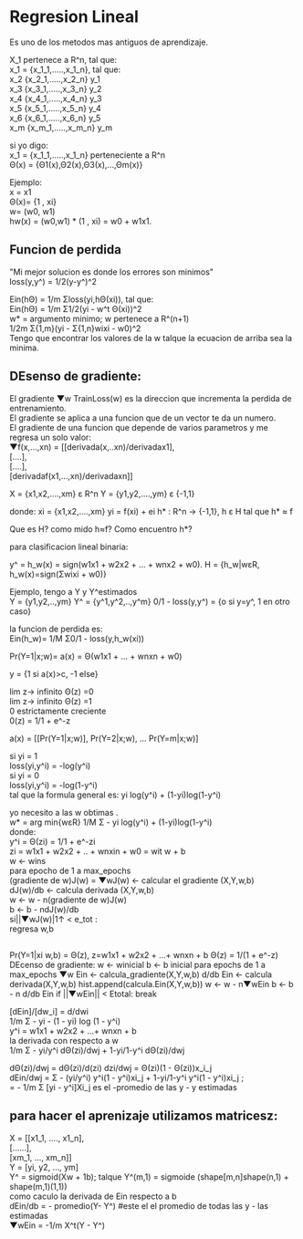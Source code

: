 # Regresion Lineal
Es uno de los metodos mas antiguos de aprendizaje.  

X_1 pertenece a R^n, tal que:  
x_1 = {x_1_1,.....,x_1_n}, tal que:  
x_2 {x_2_1,.....,x_2_n} y_1  
x_3 {x_3_1,.....,x_3_n} y_2  
x_4 {x_4_1,.....,x_4_n} y_3  
x_5 {x_5_1,.....,x_5_n} y_4  
x_6 {x_6_1,.....,x_6_n} y_5  
x_m {x_m_1,.....,x_m_n} y_m  

si yo digo:  
x_1 = {x_1_1,.....,x_1_n} perteneciente a R^n  
Θ(x) = {Θ1(x),Θ2(x),Θ3(x),...,Θm(x)}  

Ejemplo:  
x = x1  
Θ(x)= {1 , xi}  
w= (w0, w1)  
hw(x) = (w0,w1) * (1 , xi) = w0 + w1x1.  

## Funcion de perdida  
"Mi mejor solucion es donde los errores son minimos"  
loss(y,y^) = 1/2(y-y^)^2  

Ein(hΘ) = 1/m Σloss(yi,hΘ(xi)), tal que:  
Ein(hΘ) = 1/m Σ1/2(yi - w^t Θ(xi))^2  
w* = argumento minimo; w pertenece a R^(n+1)  
1/2m Σ{1,m}(yi - Σ{1,n}wixi - w0)^2  
Tengo que encontrar los valores de la w talque la ecuacion de arriba sea la minima.  

## DEsenso de gradiente:  
El gradiente ▼w TrainLoss(w) es la direccion que incrementa la perdida de entrenamiento.  
El gradiente se aplica a una funcion que de un vector te da un numero.  
El gradiente de una funcion que depende de varios parametros y me regresa un solo valor:  
▼f(x,...,xn) = [[derivada(x,..xn)/derivadax1],  
               [....],  
               [....],  
               [derivadaf(x1,...,xn)/derivadaxn]]  


  
X = {x1,x2,....,xm} ε R^n
Y = {y1,y2,....,ym} ε {-1,1}

donde:
xi = {x1,x2,....,xm}
yi = f(xi) + ei
h* : R^n -> {-1,1}, h ε H
tal que h* ≈ f

Que es H?
como mido h≈f?
Como encuentro h*?

para clasificacion lineal binaria:

y^ = h_w(x) = sign(w1x1 + w2x2 + ... + wnx2 + w0).
H = {h_w|wεR, h_w(x)=sign(Σwixi + w0)}

Ejemplo, tengo a Y y Y^estimados  
Y = {y1,y2,..,ym}
Y^ = {y^1,y^2,..,y^m}
0/1 - loss(y,y^) = {o si y=y^, 1 en otro caso}  

la funcion de perdida es:  
Ein(h_w)= 1/M Σ0/1 - loss(y,h_w(xi))

Pr(Y=1|x;w)= a(x) = Θ(w1x1 + ... + wnxn + w0)

y = {1 si a(x)>c, -1 else}

lim z-> infinito Θ(z) =0  
lim z-> infinito Θ(z) =1  
0 estrictamente creciente  
0(z) = 1/1 + e^-z  

a(x) = [[Pr(Y=1|x;w)],
Pr(Y=2|x;w),
...
Pr(Y=m|x;w)]

si yi = 1  
   loss(yi,y^i) = -log(y^i)  
si yi = 0  
   loss(yi,y^i) = -log(1-y^i)  
tal que la formula general es: yi log(y^i) + (1-yi)log(1-y^i)  

yo necesito a las w obtimas .  
w* = arg min{wεR} 1/M Σ - yi log(y^i) + (1-yi)log(1-y^i)  
donde:  
y^i = Θ(zi) = 1/1 + e^-zi  
zi = w1x1 + w2x2 + .. + wnxin + w0 = wit w + b  
w <- wins  
para epocho de 1 a max_epochs  
   (gradiente de w)J(w) = ▼wJ(w) <- calcular el gradiente (X,Y,w,b)  
   dJ(w)/db <- calcula derivada (X,Y,w,b)  
   w <- w - n(gradiente de w)J(w)  
   b <- b - ndJ(w)/db  
   si||▼wJ(w)|1↑ < e_tot :  
     regresa w,b  
     
## 
Pr(Y=1|xi w,b) = Θ(z),
z=w1x1 + w2x2 + ...+ wnxn + b
Θ(z) = 1/(1 + e^-z)  
DEcenso de gradiente:
w <- winicial
b <- b inicial
para epochs de 1 a max_epochs
  ▼w Ein <- calcula_gradiente(X,Y,w,b)
  d/db Ein <- calcula derivada(X,Y,w,b)
  hist.append(calcula.Ein(X,Y,w,b))
  w <- w - n▼wEin
  b <- b - n d/db Ein
   if ||▼wEin|| < Etotal:
       break

[dEin]/[dw_i] = d/dwi    
1/m Σ - yi - (1 - yi) log (1 - y^i)  
y^i = w1x1 + w2x2 + ...+ wnxn + b  
la derivada con respecto a w  
1/m Σ - yi/y^i dΘ(zi)/dwj + 1-yi/1-y^i dΘ(zi)/dwj  

dΘ(zi)/dwj = dΘ(zi)/d(zi) dzi/dwj = Θ(zi)(1 - Θ(zi))x_i_j  
dEin/dwj = Σ - (yi/y^i) y^i(1 - y^i)xi_j + 1-yi/1-y^i y^i(1 - y^i)xi_j  ;  
= - 1/m Σ [yi - y^i]Xi_j  es el -promedio de las y - y estimadas   

## para hacer el aprenizaje utilizamos matricesz:  

X = [[x1_1, ...., x1_n],  
     [......],  
     [xm_1, ..., xm_n]]  
Y = [yi, y2, ..., ym]  
Y^ = sigmoid(Xw + 1b); talque Y^(m,1) = sigmoide (shape[m,n]shape(n,1) + shape(m,1)(1,1))  
como caculo la derivada de Ein respecto a b  
dEin/db  = - promedio(Y- Y^) #este el el promedio de todas las y - las estimadas  
▼wEin = -1/m X^t(Y - Y^)

